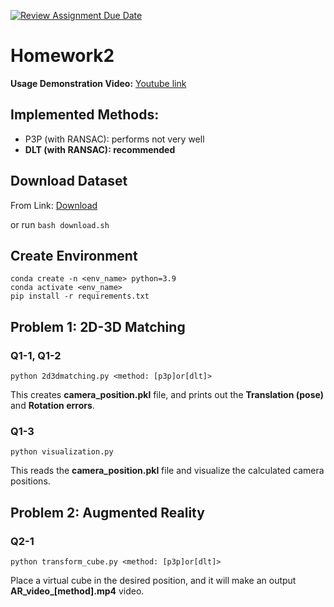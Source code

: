 [![Review Assignment Due Date](https://classroom.github.com/assets/deadline-readme-button-24ddc0f5d75046c5622901739e7c5dd533143b0c8e959d652212380cedb1ea36.svg)](https://classroom.github.com/a/cKfvp3Eo)
# Homework2
**Usage Demonstration Video:** [Youtube link](https://youtu.be/faLUxiH6xjo)
## Implemented Methods:
- P3P (with RANSAC): performs not very well
- **DLT (with RANSAC): recommended**  
## Download Dataset
From Link: [Download](https://drive.google.com/u/0/uc?export=download&confirm=qrVw&id=1GrCpYJFc8IZM_Uiisq6e8UxwVMFvr4AJ)

or run `bash download.sh`

## Create Environment
```
conda create -n <env_name> python=3.9
conda activate <env_name>
pip install -r requirements.txt
```
## Problem 1: 2D-3D Matching
### Q1-1, Q1-2
```
python 2d3dmatching.py <method: [p3p]or[dlt]>
```
This creates **camera_position.pkl** file, and prints out the **Translation (pose)** and **Rotation errors**.
### Q1-3
```
python visualization.py
```
This reads the **camera_position.pkl** file and visualize the calculated camera positions.
## Problem 2: Augmented Reality
### Q2-1
```
python transform_cube.py <method: [p3p]or[dlt]>
```
Place a virtual cube in the desired position, and it will make an output **AR_video_[method].mp4** video.